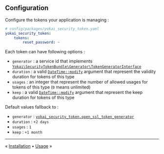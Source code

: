 Configuration
-------------

Configure the tokens your application is managing :

```yaml
# config/packages/yokai_security_token.yaml
yokai_security_token:
    tokens:
        reset_password: ~
```

Each token can have following options :

- `generator` : a service id that implements [`Yokai\SecurityTokenBundle\Generator\TokenGeneratorInterface`](../../Generator/TokenGeneratorInterface.php)
- `duration` : a valid [`DateTime::modify`](https://php.net/manual/datetime.modify.php) argument that represent the validity duration for tokens of this type
- `usages` : an integer that represent the number of allowed usages for tokens of this type (`0` means unlimited)
- `keep` : a valid [`DateTime::modify`](https://php.net/manual/datetime.modify.php) argument that represent the keep duration for tokens of this type

Default values fallback to :

- `generator` : [`yokai_security_token.open_ssl_token_generator`](../../Generator/OpenSslTokenGenerator.php)
- `duration` : `+2 days`
- `usages` : `1`
- `keep` : `+1 month`


---

« [Installation](1-installation.md) • [Usage](3-usage.md) »
